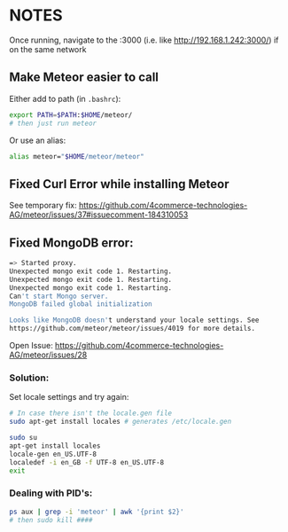 # NOTES

Once running, navigate to the <ipaddress>:3000 (i.e. like http://192.168.1.242:3000/) if on the same network

## Make Meteor easier to call

Either add to path (in `.bashrc`):

```sh
export PATH=$PATH:$HOME/meteor/
# then just run meteor
```

Or use an alias:

```sh
alias meteor="$HOME/meteor/meteor"
```

## Fixed Curl Error while installing Meteor

See temporary fix: https://github.com/4commerce-technologies-AG/meteor/issues/37#issuecomment-184310053

## Fixed MongoDB error:

```bash
=> Started proxy.
Unexpected mongo exit code 1. Restarting.
Unexpected mongo exit code 1. Restarting.
Unexpected mongo exit code 1. Restarting.
Can't start Mongo server.
MongoDB failed global initialization

Looks like MongoDB doesn't understand your locale settings. See
https://github.com/meteor/meteor/issues/4019 for more details.
```

Open Issue: https://github.com/4commerce-technologies-AG/meteor/issues/28

### Solution:

Set locale settings and try again:

```sh
# In case there isn't the locale.gen file
sudo apt-get install locales # generates /etc/locale.gen
```

```sh
sudo su
apt-get install locales
locale-gen en_US.UTF-8
localedef -i en_GB -f UTF-8 en_US.UTF-8
exit
```

### Dealing with PID's:

```sh
ps aux | grep -i 'meteor' | awk '{print $2}'
# then sudo kill ####
```

